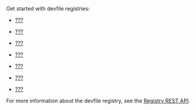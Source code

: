 Get started with devfile registries:

- [???](/docs/2.1.0/understanding-a-devfile-registry.adoc)

- [???](/docs/2.1.0/building-a-custom-devfile-registry.adoc)

- [???](/docs/2.1.0/installation-of-incluster-offline-devfile-registry.adoc)

- [???](/docs/2.1.0/deploying-a-devfile-registry.adoc)

- [???](/docs/2.1.0/adding-a-registry-schema.adoc)

- [???](/docs/2.1.0/creating-a-devfile-stack.adoc)

- [???](/docs/2.1.0/adding-a-stack-yaml-file.adoc)

For more information about the devfile registry, see the [Registry REST
API](https://github.com/devfile/registry-support/blob/main/index/server/registry-REST-API.adoc).
